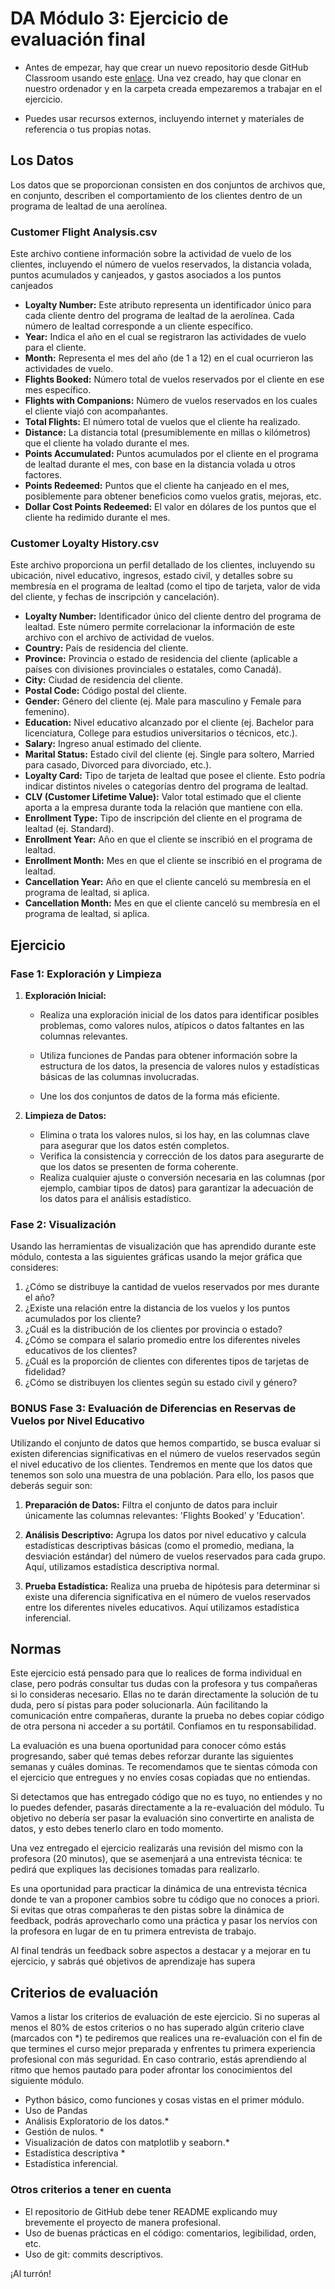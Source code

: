 
# DA Módulo 3: Ejercicio de evaluación final

- Antes de empezar, hay que crear un nuevo repositorio desde GitHub Classroom usando este [enlace](https://classroom.github.com/a/XPQNhyyO). Una vez creado, hay que clonar en nuestro ordenador y en la carpeta creada empezaremos a trabajar en el ejercicio.

- Puedes usar recursos externos, incluyendo internet y materiales de referencia o tus propias notas.

## Los Datos

Los  datos que se proporcionan  consisten en dos conjuntos de archivos que, en conjunto, describen el comportamiento de los clientes dentro de un programa de lealtad de una aerolínea. 

### Customer Flight Analysis.csv

Este archivo contiene información sobre la actividad de vuelo de los clientes, incluyendo el número de vuelos reservados, la distancia volada, puntos acumulados y canjeados, y gastos asociados a los puntos canjeados

- **Loyalty Number:** Este atributo representa un identificador único para cada cliente dentro del programa de lealtad de la aerolínea. Cada número de lealtad corresponde a un cliente específico.
- **Year:** Indica el año en el cual se registraron las actividades de vuelo para el cliente.
- **Month:** Representa el mes del año (de 1 a 12) en el cual ocurrieron las actividades de vuelo.
- **Flights Booked:** Número total de vuelos reservados por el cliente en ese mes específico.
- **Flights with Companions:** Número de vuelos reservados en los cuales el cliente viajó con acompañantes.
- **Total Flights:** El número total de vuelos que el cliente ha realizado.
- **Distance:** La distancia total (presumiblemente en millas o kilómetros) que el cliente ha volado durante el mes.
- **Points Accumulated:** Puntos acumulados por el cliente en el programa de lealtad durante el mes, con base en la distancia volada u otros factores.
- **Points Redeemed:** Puntos que el cliente ha canjeado en el mes, posiblemente para obtener beneficios como vuelos gratis, mejoras, etc.
- **Dollar Cost Points Redeemed:** El valor en dólares de los puntos que el cliente ha redimido durante el mes.

### Customer Loyalty History.csv

Este archivo proporciona un perfil detallado de los clientes, incluyendo su ubicación, nivel educativo, ingresos, estado civil, y detalles sobre su membresía en el programa de lealtad (como el tipo de tarjeta, valor de vida del cliente, y fechas de inscripción y cancelación).

- **Loyalty Number:** Identificador único del cliente dentro del programa de lealtad. Este número permite correlacionar la información de este archivo con el archivo de actividad de vuelos.
- **Country:** País de residencia del cliente.
- **Province:** Provincia o estado de residencia del cliente (aplicable a países con divisiones provinciales o estatales, como Canadá).
- **City:** Ciudad de residencia del cliente.
- **Postal Code:** Código postal del cliente.
- **Gender:** Género del cliente (ej. Male para masculino y Female para femenino).
- **Education:** Nivel educativo alcanzado por el cliente (ej. Bachelor para licenciatura, College para estudios universitarios o técnicos, etc.).
- **Salary:** Ingreso anual estimado del cliente.
- **Marital Status:** Estado civil del cliente (ej. Single para soltero, Married para casado, Divorced para divorciado, etc.).
- **Loyalty Card:** Tipo de tarjeta de lealtad que posee el cliente. Esto podría indicar distintos niveles o categorías dentro del programa de lealtad.
- **CLV (Customer Lifetime Value):** Valor total estimado que el cliente aporta a la empresa durante toda la relación que mantiene con ella.
- **Enrollment Type:** Tipo de inscripción del cliente en el programa de lealtad (ej. Standard).
- **Enrollment Year:** Año en que el cliente se inscribió en el programa de lealtad.
- **Enrollment Month:** Mes en que el cliente se inscribió en el programa de lealtad.
- **Cancellation Year:** Año en que el cliente canceló su membresía en el programa de lealtad, si aplica.
- **Cancellation Month:** Mes en que el cliente canceló su membresía en el programa de lealtad, si aplica.

##  Ejercicio

### Fase 1: Exploración y Limpieza
 
1. **Exploración Inicial:**

   - Realiza una exploración inicial de los datos para identificar posibles problemas, como valores nulos, atípicos o datos faltantes en las columnas relevantes.

   - Utiliza funciones de Pandas para obtener información sobre la estructura de los datos, la presencia de valores nulos y estadísticas básicas de las columnas involucradas.

   - Une los dos conjuntos de datos de la forma más eficiente. 

2. **Limpieza de Datos:**
   - Elimina o trata los valores nulos, si los hay, en las columnas clave para asegurar que los datos estén completos.
   - Verifica la consistencia y corrección de los datos para asegurarte de que los datos se presenten de forma coherente.
   - Realiza cualquier ajuste o conversión necesaria en las columnas (por ejemplo, cambiar tipos de datos) para garantizar la adecuación de los datos para el análisis estadístico.


### Fase 2: Visualización

Usando las herramientas de visualización que has aprendido durante este módulo, contesta a las siguientes gráficas usando la mejor gráfica que consideres:  

1. ¿Cómo se distribuye la cantidad de vuelos reservados por mes durante el año?
2. ¿Existe una relación entre la distancia de los vuelos y los puntos acumulados por los cliente?
3. ¿Cuál es la distribución de los clientes por provincia o estado?
4. ¿Cómo se compara el salario promedio entre los diferentes niveles educativos de los clientes?
5. ¿Cuál es la proporción de clientes con diferentes tipos de tarjetas de fidelidad? 
6. ¿Cómo se distribuyen los clientes según su estado civil y género?


### BONUS Fase 3: Evaluación de Diferencias en Reservas de Vuelos por Nivel Educativo

Utilizando el conjunto de datos que hemos compartido, se busca evaluar si existen diferencias significativas en el número de vuelos reservados según el nivel educativo de los clientes. Tendremos en mente que los datos que tenemos son solo una muestra de una población. Para ello, los pasos que deberás seguir son: 

1. **Preparación de Datos:**
Filtra el conjunto de datos para incluir únicamente las columnas relevantes: 'Flights Booked' y 'Education'.

1. **Análisis Descriptivo:**
Agrupa los datos por nivel educativo y calcula estadísticas descriptivas básicas (como el promedio, mediana, la desviación estándar) del número de vuelos reservados para cada grupo. Aquí, utilizamos estadística descriptiva normal.

1. **Prueba Estadística:**
Realiza una prueba de hipótesis para determinar si existe una diferencia significativa en el número de vuelos reservados entre los diferentes niveles educativos. Aquí utilizamos estadística inferencial.

## Normas

Este ejercicio está pensado para que lo realices de forma individual en clase, pero podrás consultar tus dudas con la profesora y tus compañeras si lo consideras necesario. Ellas no te darán directamente la solución de tu duda, pero sí pistas para poder solucionarla. Aún facilitando la comunicación entre compañeras, durante la prueba no debes copiar código de otra persona ni acceder a su portátil. Confiamos en tu responsabilidad.

La evaluación es una buena oportunidad para conocer cómo estás progresando, saber qué temas debes reforzar durante las siguientes semanas y cuáles dominas. Te recomendamos que te sientas cómoda con el ejercicio que entregues y no envíes cosas copiadas que no entiendas.

Si detectamos que has entregado código que no es tuyo, no entiendes y no lo puedes defender, pasarás directamente a la re-evaluación del módulo. Tu objetivo no debería ser pasar la evaluación sino convertirte en analista de datos, y esto debes tenerlo claro en todo momento.

Una vez entregado el ejercicio realizarás una revisión del mismo con la profesora (20 minutos), que se asemenjará a una entrevista técnica: te pedirá que expliques las decisiones tomadas para realizarlo.

Es una oportunidad para practicar la dinámica de una entrevista técnica donde te van a proponer cambios sobre tu código que no conoces a priori. Si evitas que otras compañeras te den pistas sobre la dinámica de feedback, podrás aprovecharlo como una práctica y pasar los nervios con la profesora en lugar de en tu primera entrevista de trabajo.

Al final tendrás un feedback sobre aspectos a destacar y a mejorar en tu ejercicio, y sabrás qué objetivos de aprendizaje has supera

## Criterios de evaluación

Vamos a listar los criterios de evaluación de este ejercicio. Si no superas al menos el 80% de estos criterios o no has superado algún criterio clave (marcados con \*) te pediremos que realices una re-evaluación con el fin de que termines el curso mejor preparada y enfrentes tu primera experiencia profesional con más seguridad. En caso contrario, estás aprendiendo al ritmo que hemos pautado para poder afrontar los conocimientos del siguiente módulo.

- Python básico, como funciones y cosas vistas en el primer módulo.
- Uso de Pandas
- Análisis Exploratorio de los datos.*
- Gestión de nulos. *
- Visualización de datos con matplotlib y seaborn.*
- Estadística descriptiva *
- Estadística inferencial.

### Otros criterios a tener en cuenta

- El repositorio de GitHub debe tener README explicando muy brevemente el proyecto de manera profesional.
- Uso de buenas prácticas en el código: comentarios, legibilidad, orden, etc.
- Uso de git: commits descriptivos.

¡Al turrón!
